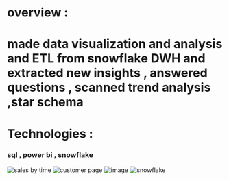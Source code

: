 # overview :
# made data visualization and analysis and ETL from snowflake DWH and extracted new insights , answered questions , scanned trend analysis ,star schema  
# Technologies : 
 ### sql , power bi , snowflake
![sales by time](https://github.com/user-attachments/assets/f77aa722-15a3-4037-bbee-33c7a6ddc529)
![customer page](https://github.com/user-attachments/assets/f99ca19a-0919-4f4b-a738-ed93359db041)
![image](https://github.com/user-attachments/assets/554057f6-bf4c-4d79-8414-31dcd6e080e8)
![snowflake](https://github.com/user-attachments/assets/ff1bfc0a-9544-419a-9853-5d8a4b1bf1e4)


